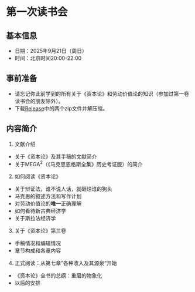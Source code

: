 # 第一次读书会
## 基本信息
- 日期：2025年9月21日（周日）
- 时间：北京时间20:00-22:00

## 事前准备
- 请忘记你此前学到的所有关于《资本论》和劳动价值论的知识（参加过第一卷读书会的朋友除外）。
- 下载[Release](https://github.com/BH4FVB/Das-Kapital-Volume-III/releases/tag/20250919)中的两个zip文件并解压缩。

## 内容简介
1. 文献介绍
- 关于《资本论》及其手稿的文献简介
- 关于MEGA<sup>2</sup>（《马克思恩格斯全集》历史考证版）的简介
2. 如何阅读《资本论》
- 关于辩证法，谁不说人话，就砸烂谁的狗头
- 马克思的叙述方法和写作计划
- 对劳动价值论的**唯一**正确理解
- 如何看待新古典经济学
- 关于斯拉法经济学
3. 关于《资本论》第三卷
- 手稿情况和编辑情况
- 章节构成和各章内容
4. 正式阅读：从第七章”各种收入及其源泉“开始
- 《资本论》全书的总纲：重层的物象化
- 以后的安排
